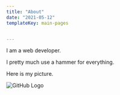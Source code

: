 ```yaml
---
title: "About"
date: "2021-05-12"
templateKey: main-pages


---
```


I am a web developer. 

I pretty much use a hammer for everything.

Here is my picture. 

![GitHub Logo](https://www.biography.com/.image/ar_16:9%2Cc_fill%2Ccs_srgb%2Cfl_progressive%2Cg_faces:center%2Cq_auto:good%2Cw_768/MTc5NDg2Mzk1ODA1NDc2MTcz/gettyimages-542877731.jpg)


